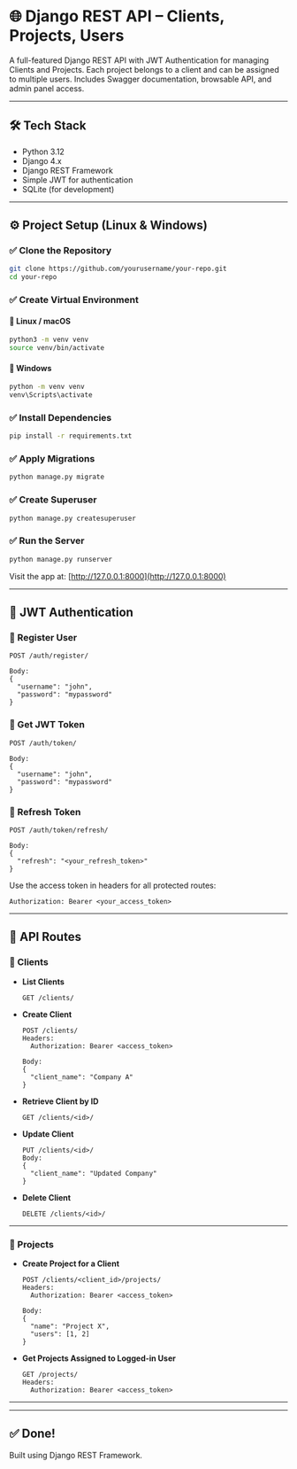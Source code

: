# 🌐 Django REST API – Clients, Projects, Users

A full-featured Django REST API with JWT Authentication for managing Clients and Projects. Each project belongs to a client and can be assigned to multiple users. Includes Swagger documentation, browsable API, and admin panel access.

---

## 🛠 Tech Stack

- Python 3.12
- Django 4.x
- Django REST Framework
- Simple JWT for authentication
- SQLite (for development)

---

## ⚙️ Project Setup (Linux & Windows)

### ✅ Clone the Repository

```bash
git clone https://github.com/yourusername/your-repo.git
cd your-repo
```

### ✅ Create Virtual Environment

#### 🔵 Linux / macOS

```bash
python3 -m venv venv
source venv/bin/activate
```

#### 🔵 Windows

```bash
python -m venv venv
venv\Scripts\activate
```

### ✅ Install Dependencies

```bash
pip install -r requirements.txt
```

### ✅ Apply Migrations

```bash
python manage.py migrate
```

### ✅ Create Superuser

```bash
python manage.py createsuperuser
```

### ✅ Run the Server

```bash
python manage.py runserver
```

Visit the app at: [http://127.0.0.1:8000](http://127.0.0.1:8000)

---

## 🔐 JWT Authentication

### 📝 Register User

```http
POST /auth/register/

Body:
{
  "username": "john",
  "password": "mypassword"
}
```

### 🔑 Get JWT Token

```http
POST /auth/token/

Body:
{
  "username": "john",
  "password": "mypassword"
}
```

### 🔁 Refresh Token

```http
POST /auth/token/refresh/

Body:
{
  "refresh": "<your_refresh_token>"
}
```

Use the access token in headers for all protected routes:

```
Authorization: Bearer <your_access_token>
```

---

## 📁 API Routes

### 🔹 Clients

- **List Clients**
  ```
  GET /clients/
  ```

- **Create Client**
  ```
  POST /clients/
  Headers:
    Authorization: Bearer <access_token>

  Body:
  {
    "client_name": "Company A"
  }
  ```

- **Retrieve Client by ID**
  ```
  GET /clients/<id>/
  ```

- **Update Client**
  ```
  PUT /clients/<id>/
  Body:
  {
    "client_name": "Updated Company"
  }
  ```

- **Delete Client**
  ```
  DELETE /clients/<id>/
  ```

---

### 🔹 Projects

- **Create Project for a Client**
  ```
  POST /clients/<client_id>/projects/
  Headers:
    Authorization: Bearer <access_token>

  Body:
  {
    "name": "Project X",
    "users": [1, 2]
  }
  ```

- **Get Projects Assigned to Logged-in User**
  ```
  GET /projects/
  Headers:
    Authorization: Bearer <access_token>
  ```

---

---

## ✅ Done!


Built using Django REST Framework.
